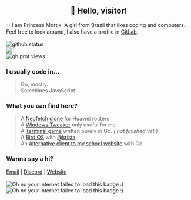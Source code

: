 <h2 align="center">👋 Hello, visitor! </h2>
✨ I am Princess Mortix. A girl from Brazil that likes coding and computers. Feel free to look around, I also have a profile in <a href="https://gitlab.com/princessmortix" target="_self" >GitLab</a>.
<br> <br>
<!--<h5> <i> ✨ L'essentiel est invisible pour les yeux </i> </h5>-->
<a><img src="https://github-readme-stats.vercel.app/api?username=princessmortix&show_icons=true&theme=material-palenight&count_private=true" alt="github status"/> <br> <img src="https://github-readme-stats.vercel.app/api/top-langs/?username=princessmortix&layout=compact&theme=material-palenight"/> <br> <img src="https://komarev.com/ghpvc/?username=princessmortix&label=Profile%20Views&color=0e75b6&style=flat" alt="gh prof views" /></a>

### I usually code in...

> Go, mostly. <br> <!-- yummy, love when md broke or im too dumb to fix -->
> Sometimes JavaScript.

### What you can find here?
> A [Neofetch clone](https://github.com/princessmortix/BirbOS-golang) for Huawei routers <br>
> A [Windows Tweaker](https://tools.princessmortix.link) only useful for me. <br>
> A [Terminal game](https://auragame.tk) written purely in Go. <i>( not finished yet.) </i> <br>
> A [Bird OS](https://github.com/princessmortix/aeros) with [@krista](https://github.com/krista-chan) <br>
> An [Alternative client to my school website](https://github.com/AlternativeOn/AlternativeOn) with Go <br>

### Wanna say a hi?
[Email](mailto:hi@princessmortix.link) | [Discord](https://discord.gg/afpgy3b) | [Website](https://princessmortix.link) <br> <br>
<img src="https://dans-things.com/wp-content/uploads/2018/10/FreeInternetExplorerBadge.gif" alt="Oh no your internet failed to load this badge :("/>  <img src="https://dans-things.com/wp-content/uploads/2018/10/NetscapeNow.gif" alt="Oh no your internet failed to load this badge :("/>
